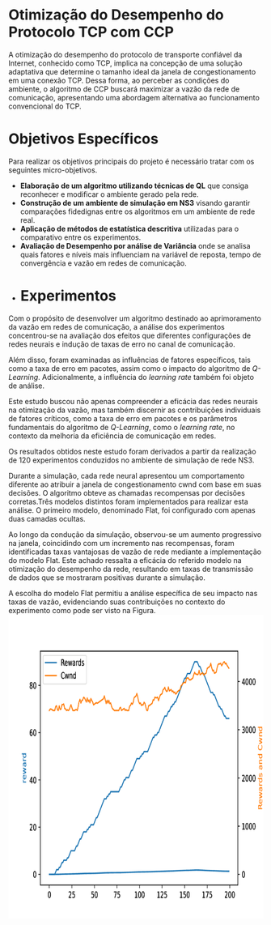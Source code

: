# Otimização do Desempenho do Protocolo TCP com CCP

A otimização do desempenho do protocolo de transporte confiável da Internet, conhecido como TCP, implica na concepção de uma solução adaptativa que determine o tamanho ideal da janela de congestionamento em uma conexão TCP. Dessa forma, ao perceber as condições do ambiente, o algoritmo de CCP buscará maximizar a vazão da rede de comunicação, apresentando uma abordagem alternativa ao funcionamento convencional do TCP.
# Objetivos Específicos

Para realizar os objetivos principais do projeto é necessário tratar com os seguintes micro-objetivos.

- **Elaboração de um algoritmo utilizando técnicas de QL** que consiga reconhecer e modificar o ambiente gerado pela rede.
- **Construção de um ambiente de simulação em NS3** visando garantir comparações fidedignas entre os algoritmos em um ambiente de rede real.
- **Aplicação de métodos de estatística descritiva** utilizadas para o comparativo entre os experimentos.
- **Avaliação de Desempenho por análise de Variância** onde se analisa quais fatores e níveis mais influenciam na variável de reposta, tempo de convergência e vazão em redes de comunicação.
- # Experimentos

Com o propósito de desenvolver um algoritmo destinado ao aprimoramento da vazão em redes de comunicação, a análise dos experimentos concentrou-se na avaliação dos efeitos que diferentes configurações de redes neurais e indução de taxas de erro no canal de comunicação.

Além disso, foram examinadas as influências de fatores específicos, tais como a taxa de erro em pacotes, assim como o impacto do algoritmo de *Q-Learning*. Adicionalmente, a influência do *learning rate* também foi objeto de análise.

Este estudo buscou não apenas compreender a eficácia das redes neurais na otimização da vazão, mas também discernir as contribuições individuais de fatores críticos, como a taxa de erro em pacotes e os parâmetros fundamentais do algoritmo de *Q-Learning*, como o *learning rate*, no contexto da melhoria da eficiência de comunicação em redes.

Os resultados obtidos neste estudo foram derivados a partir da realização de 120 experimentos conduzidos no ambiente de simulação de rede NS3.

Durante a simulação, cada rede neural apresentou um comportamento diferente ao atribuir a janela de congestionamento cwnd com base em suas decisões. O algoritmo obteve as chamadas recompensas por decisões corretas.Três modelos distintos foram implementados para realizar esta análise. O primeiro modelo, denominado  Flat, foi configurado com apenas duas camadas ocultas.

Ao longo da condução da simulação, observou-se um aumento progressivo na janela, coincidindo com um incremento nas recompensas, foram identificadas taxas vantajosas de vazão de rede mediante a implementação do modelo Flat. Este achado ressalta a eficácia do referido modelo na otimização do desempenho da rede, resultando em taxas de transmissão de dados que se mostraram positivas durante a simulação.

A escolha do modelo Flat  permitiu a análise específica de seu impacto nas taxas de vazão, evidenciando suas contribuições no contexto do experimento como pode ser visto na Figura.
<a target="_blank" align="center">
  <img align="center"  height="600" width="1000"  src="https://github.com/Daniel227a/CCP/blob/main/graficos/flat31.png">
</a>
